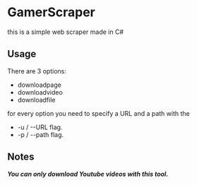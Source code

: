# GamerScraper
this is a simple web scraper made in C#

## **Usage** 

There are 3 options:
- downloadpage
- downloadvideo
- downloadfile

for every option you need to specify a URL and a path with the 
- -u / --URL flag.
- -p / --path flag.

## **Notes**
***You can only download Youtube videos with this tool.***
